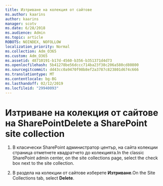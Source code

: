 ```yaml
---
title: Изтриване на колекция от сайтове
ms.author: kaarins
author: kaarins
manager: scotv
ms.date: 6/28/2018
ms.audience: Admin
ms.topic: article
ROBOTS: NOINDEX, NOFOLLOW
localization_priority: Normal
ms.collection: Adm_O365
ms.custom: Adm_O365
ms.assetid: 48710191-b17d-4560-b356-b351371d4d73
ms.openlocfilehash: 5b41278be56dccc714ba23f38c206a580cd80800
ms.sourcegitcommit: dd43cc0a9470f98b8ef2a3787c823801d674c666
ms.translationtype: MT
ms.contentlocale: bg-BG
ms.lasthandoff: 02/12/2019
ms.locfileid: "29940093"
---
```

# <a name="delete-a-sharepoint-site-collection"></a><span data-ttu-id="3b412-102">Изтриване на колекция от сайтове на SharePoint</span><span class="sxs-lookup"><span data-stu-id="3b412-102">Delete a SharePoint site collection</span></span>

1. <span data-ttu-id="3b412-103">В класически SharePoint администратор център, на сайта колекции страница отметнете квадратчето до колекцията.</span><span class="sxs-lookup"><span data-stu-id="3b412-103">In the classic SharePoint admin center, on the site collections page, select the check box next to the site collection.</span></span>
    
2. <span data-ttu-id="3b412-104">В раздела на колекции от сайтове изберете **Изтриване**.</span><span class="sxs-lookup"><span data-stu-id="3b412-104">On the Site Collections tab, select **Delete**.</span></span>
    

